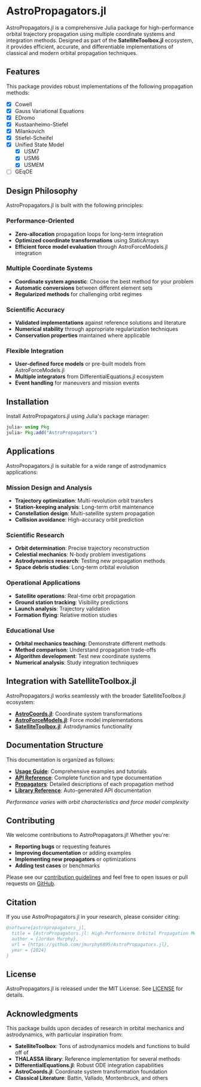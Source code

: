 AstroPropagators.jl
================================

AstroPropagators.jl is a comprehensive Julia package for high-performance orbital trajectory propagation using multiple coordinate systems and integration methods. Designed as part of the **SatelliteToolbox.jl** ecosystem, it provides efficient, accurate, and differentiable implementations of classical and modern orbital propagation techniques.

## Features

This package provides robust implementations of the following propagation methods:
- [x] Cowell
- [x] Gauss Variational Equations
- [x] EDromo
- [x] Kustaanheimo-Stiefel
- [x] Milankovich
- [x] Stiefel-Scheifel
- [X] Unified State Model
    - [x] USM7
    - [x] USM6
    - [x] USMEM
- [ ] GEqOE

## Design Philosophy

AstroPropagators.jl is built with the following principles:

### Performance-Oriented
- **Zero-allocation** propagation loops for long-term integration
- **Optimized coordinate transformations** using StaticArrays
- **Efficient force model evaluation** through AstroForceModels.jl integration

### Multiple Coordinate Systems
- **Coordinate system agnostic**: Choose the best method for your problem
- **Automatic conversions** between different element sets
- **Regularized methods** for challenging orbit regimes

### Scientific Accuracy
- **Validated implementations** against reference solutions and literature
- **Numerical stability** through appropriate regularization techniques
- **Conservation properties** maintained where applicable

### Flexible Integration
- **User-defined force models** or pre-built models from AstroForceModels.jl
- **Multiple integrators** from DifferentialEquations.jl ecosystem
- **Event handling** for maneuvers and mission events

## Installation

Install AstroPropagators.jl using Julia's package manager:

```julia
julia> using Pkg
julia> Pkg.add("AstroPropagators")
```

## Applications

AstroPropagators.jl is suitable for a wide range of astrodynamics applications:

### Mission Design and Analysis
- **Trajectory optimization**: Multi-revolution orbit transfers
- **Station-keeping analysis**: Long-term orbit maintenance
- **Constellation design**: Multi-satellite system propagation
- **Collision avoidance**: High-accuracy orbit prediction

### Scientific Research
- **Orbit determination**: Precise trajectory reconstruction
- **Celestial mechanics**: N-body problem investigations  
- **Astrodynamics research**: Testing new propagation methods
- **Space debris studies**: Long-term orbital evolution

### Operational Applications
- **Satellite operations**: Real-time orbit propagation
- **Ground station tracking**: Visibility predictions
- **Launch analysis**: Trajectory validation
- **Formation flying**: Relative motion studies

### Educational Use
- **Orbital mechanics teaching**: Demonstrate different methods
- **Method comparison**: Understand propagation trade-offs
- **Algorithm development**: Test new coordinate systems
- **Numerical analysis**: Study integration techniques

## Integration with SatelliteToolbox.jl

AstroPropagators.jl works seamlessly with the broader SatelliteToolbox.jl ecosystem:

- **[AstroCoords.jl](https://github.com/jmurphy6895/AstroCoords.jl)**: Coordinate system transformations
- **[AstroForceModels.jl](https://github.com/jmurphy6895/AstroForceModels.jl)**: Force model implementations
- **[SatelliteToolbox.jl](https://github.com/JuliaSpace/SatelliteToolbox.jl)**: Astrodynamics functionality

## Documentation Structure

This documentation is organized as follows:

- **[Usage Guide](man/usage.md)**: Comprehensive examples and tutorials
- **[API Reference](man/api.md)**: Complete function and type documentation  
- **[Propagators](propagators/index.md)**: Detailed descriptions of each propagation method
- **[Library Reference](lib/library.md)**: Auto-generated API documentation

*Performance varies with orbit characteristics and force model complexity*

## Contributing

We welcome contributions to AstroPropagators.jl! Whether you're:

- **Reporting bugs** or requesting features
- **Improving documentation** or adding examples
- **Implementing new propagators** or optimizations
- **Adding test cases** or benchmarks

Please see our [contribution guidelines](https://github.com/jmurphy6895/AstroPropagators.jl/blob/master/CONTRIBUTING.md) and feel free to open issues or pull requests on [GitHub](https://github.com/jmurphy6895/AstroPropagators.jl).

## Citation

If you use AstroPropagators.jl in your research, please consider citing:

```bibtex
@software{astropropagators_jl,
  title = {AstroPropagators.jl: High-Performance Orbital Propagation Methods},
  author = {Jordan Murphy},
  url = {https://github.com/jmurphy6895/AstroPropagators.jl},
  year = {2024}
}
```

## License

AstroPropagators.jl is released under the MIT License. See [LICENSE](https://github.com/jmurphy6895/AstroPropagators.jl/blob/master/LICENSE) for details.

## Acknowledgments

This package builds upon decades of research in orbital mechanics and astrodynamics, with particular inspiration from:

- **SatelliteToolbox**: Tons of astrodynamics models and functions to build off of
- **THALASSA library**: Reference implementation for several methods
- **DifferentialEquations.jl**: Robust ODE integration capabilities
- **AstroCoords.jl**: Coordinate system transformation foundation
- **Classical Literature**: Battin, Vallado, Montenbruck, and others
